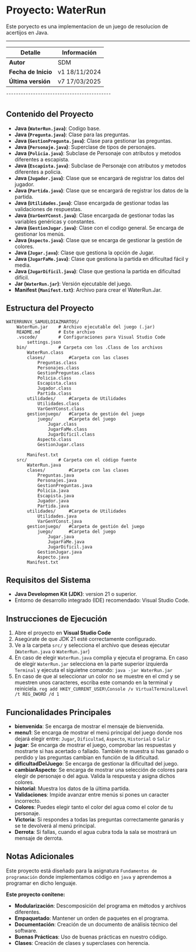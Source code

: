 
# Proyecto: WaterRun

Este poryecto es una implementacion de un juego de resolucion de acertijos en Java.
___________________________________________
|   Detalle           |   Información     |
|---------------------|-------------------|
| **Autor**           |     SDM           |
| **Fecha de Inicio** |   v1 18/11/2024   |
| **Última versión**  |   v7 17/03/2025   |
¯¯¯¯¯¯¯¯¯¯¯¯¯¯¯¯¯¯¯¯¯¯¯¯¯¯¯¯¯¯¯¯¯¯¯¯¯¯¯¯¯¯¯

## Contenido del Proyecto

- **Java (`WaterRun.java`)**: Codigo base.
- **Java (`Pregunta.java`)**: Clase para las preguntas.
- **Java (`GestionPregunta.java`)**: Clase para gestionar las preguntas.
- **Java (`Personaje.java`)**: Superclase de tipos de personajes.
- **Java (`Policia.java`)**: Subclase de Personaje con atributos y metodos diferentes a escapista.
- **Java (`Escapista.java`)**: Subclase de Personaje con atributos y metodos diferentes a policia.
- **Java (`Jugador.java`)**: Clase que se encargará de registrar los datos del jugador.
- **Java (`Partida.java`)**: Clase que se encargará de registrar los datos de la partida.
- **Java (`Utilidades.java`)**: Clase encargada de gestionar todas las validaciones de respuestas.
- **Java (`VarGenYConst.java`)**: Clase encargada de gestionar todas las variables genéricas y constantes.
- **Java (`GestionJugar.java`)**: Clase con el codigo general. Se encarga de gestionar los menús.
- **Java (`Aspecto.java`)**: Clase que se encarga de gestionar la gestión de colores.
- **Java (`Jugar.java`)**: Clase que gestiona la opción de Jugar. 
- **Java (`JugarFaMe.java`)**: Clase que gestiona la partida en dificultad fácil y media. 
- **Java (`JugarDificil.java`)**: Clase que gestiona  la partida en dificultad difícil. 
- **Jar (`WaterRun.jar`)**: Versión ejecutable del juego.
- **Manifest (`Manifest.txt`)**: Archivo para crear el WaterRun.Jar.



## Estructura del Proyecto

```
WATERRUNVX_SAMUELDIAZMARTOS/
    WaterRun.jar    # Archivo ejecutable del juego (.jar)
    README.md       # Este archivo
    .vscode/        # Configuraciones para Visual Studio Code
        settings.json
    bin/            # Carpeta con los .Class de los archivos
        WaterRun.class
        clases/         #Carpeta con las clases
            Preguntas.class
            Personajes.class
            GestionPreguntas.class
            Policia.class
            Escapista.class   
            Jugador.class
            Partida.class
        utilidades/     #Carpeta de Utilidades
            Utilidades.class
            VarGenYConst.class
        gestionjuego/   #Carpeta de gestión del juego
            juego/      #Carpeta del juego
                Jugar.class
                JugarFaMe.class
                JugarDificil.class
            Aspecto.class
            GestionJugar.class

        Manifest.txt
    src/            # Carpeta con el código fuente
        WaterRun.java
        clases/         #Carpeta con las clases
            Preguntas.java
            Personajes.java
            GestionPreguntas.java
            Policia.java
            Escapista.java 
            Jugador.java
            Partida.java
        utilidades/     #Carpeta de Utilidades
            Utilidades.java
            VarGenYConst.java
        gestionjuego/   #Carpeta de gestión del juego
            juego/      #Carpeta del juego
                Jugar.java
                JugarFaMe.java
                JugarDificil.java
            GestionJugar.java
            Aspecto.java
        Manifest.txt
```

## Requisitos del Sistema

- **Java Developmen Kit (JDK)**: version 21 o superior.
- Entorno de desarrollo integrado (IDE) recomendado: Visual Studio Code.

## Instrucciones de Ejecución
1. Abre el proyecto en **Visual Studio Code**
2. Asegúrate de que JDK 21 esté correctamente configurado.
3. Ve a la carpeta `src/` y selecciona el archivo que deseas ejecutar
(`WaterRun.java` o `WaterRun.jar`)
4. En caso de elegir `WaterRun.java` complia y ejecuta el programa.
   En caso de elegir `WaterRun.jar` selecciona en la parte superior izquierda
   `Terminal` y ejecuta el siguietne comando: `java -jar WaterRun.jar`
5. En caso de que al seleccionar un color no se muestre en el cmd y se
   muestren unos caracteres, escriba este comando en la terminal y reiniciela.
    `reg add HKEY_CURRENT_USER\Console /v VirtualTerminalLevel /t REG_DWORD /d 1`


## Funcionalidades Principales

- **bienvenida**: Se encarga de mostrar el mensaje de bienvenida.
- **menu1**: Se encarga de mostrar el menú principal del juego donde nos dejará elegir entre: `Jugar`, `Dificultad`, `Aspecto`, `Historial` o `Salir`
- **jugar**: Se encarga de mostrar el juego, comprobar las respuestas y mostrarte si has acertado o fallado. También te muestra si has ganado o perdido y las preguntas cambian en función de la dificultad.
- **dificultadDelJuego**: Se encarga de gestionar la dificultad del juego.
- **cambiarAspecto**: Se encarga de mostrar una selección de colores para elegir de personaje o del agua. Valida la respuesta y asigna dichos colores.
- **historial**: Muestra los datos de la última partida.
- **Validaciones**: Impide avanzar entre menús si pones un caracter incorrecto. 
- **Colores**: Puedes elegir tanto el color del agua como el color de tu personaje.
- **Victoria**: Si respondes a todas las preguntas correctamente ganarás y se te devolverá al menú principal.
- **Derrota**: Si fallas, cuando el agua cubra toda la sala se mostrará un mensaje de derrota.


## Notas Adicionales

Este proyecto está diseñado para la asignatura `Fundamentos de programación` donde implementamos código en `java` y aprendemos a programar en dicho lenguaje.

**Este proyecto conitene:**
- **Modularización**: Descomposición del programa en métodos y archivos diferentes.
- **Empaquetado**: Mantener un orden de paquetes en el programa.
- **Documentación**: Creación de un documento de análisis técnico del software.
- **Buenas Prácticas**: Uso de buenas prácticas en nuestro código.
- **Clases**: Creación de clases y superclases con herencia.